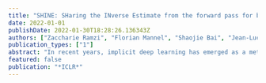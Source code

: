 ```yaml
---
title: "SHINE: SHaring the INverse Estimate from the forward pass for bi-level optimization and implicit models"
date: 2022-01-01
publishDate: 2022-01-30T18:28:26.136343Z
authors: ["Zaccharie Ramzi", "Florian Mannel", "Shaojie Bai", "Jean-Luc Starck", "Philippe Ciuciu", "Thomas Moreau"]
publication_types: ["1"]
abstract: "In recent years, implicit deep learning has emerged as a method to increase the effective depth of deep neural networks. While their training is memory-efficient, they are still significantly slower to train than their explicit counterparts. In Deep Equilibrium Models (DEQs), the training is performed as a bi-level problem, and its computational complexity is partially driven by the iterative inversion of a huge Jacobian matrix. In this paper, we propose a novel strategy to tackle this computational bottleneck from which many bi-level problems suffer. The main idea is to use the quasi-Newton matrices from the forward pass to efficiently approximate the inverse Jacobian matrix in the direction needed for the gradient computation. We provide a theorem that motivates using our method with the original forward algorithms. In addition, by modifying these forward algorithms, we further provide theoretical guarantees that our method asymptotically estimates the true implicit gradient. We empirically study this approach and the recent Jacobian-Free method in different settings, ranging from hyperparameter optimization to large Multiscale DEQs (MDEQs) applied to CIFAR and ImageNet. Both methods reduce significantly the computational cost of the backward pass. While SHINE has a clear advantage on hyperparameter optimization problems, both methods attain similar computational performances for larger scale problems such as MDEQs at the cost of a limited performance drop compared to the original models."
featured: false
publication: "*ICLR*"
---
```


